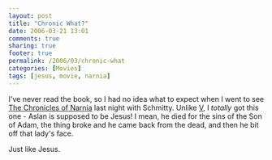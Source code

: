 ```yaml
---
layout: post
title: "Chronic What?"
date: 2006-03-21 13:01
comments: true
sharing: true
footer: true
permalink: /2006/03/chronic-what
categories: [Movies]
tags: [jesus, movie, narnia]
---
```

I've never read the book, so I had no idea what to expect when I went to see <a href="http://www.imdb.com/title/tt0363771/">The Chronicles of Narnia</a> last night with Schmitty.  Unlike <a href="http://www.brockli.com/archives/2006/03/v_for_vendetta.php">V</a>, I <em>totally</em> got this one - Aslan is supposed to be Jesus!  I mean, he died for the sins of the Son of Adam, the thing broke and he came back from the dead, and then he bit off that lady's face.

Just like Jesus.
